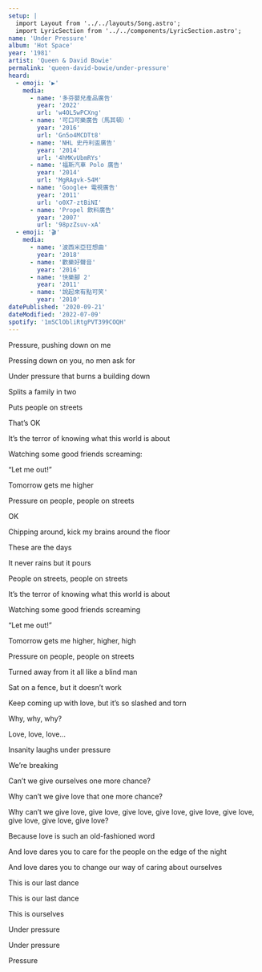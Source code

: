 ```yaml
---
setup: |
  import Layout from '../../layouts/Song.astro';
  import LyricSection from '../../components/LyricSection.astro';
name: 'Under Pressure'
album: 'Hot Space'
year: '1981'
artist: 'Queen & David Bowie'
permalink: 'queen-david-bowie/under-pressure'
heard:
  - emoji: '▶️'
    media:
      - name: '多芬嬰兒產品廣告'
        year: '2022'
        url: 'w4OL5wPCXng'
      - name: '可口可樂廣告（馬其頓）'
        year: '2016'
        url: 'Gn5o4MCDTt8'
      - name: 'NHL 史丹利盃廣告'
        year: '2014'
        url: '4hMKvUbmRYs'
      - name: '福斯汽車 Polo 廣告'
        year: '2014'
        url: 'MgRAgvk-54M'
      - name: 'Google+ 電視廣告'
        year: '2011'
        url: 'o0X7-ztBiNI'
      - name: 'Propel 飲料廣告'
        year: '2007'
        url: '98pzZsuv-xA'
  - emoji: '🎬'
    media:
      - name: '波西米亞狂想曲'
        year: '2018'
      - name: '歡樂好聲音'
        year: '2016'
      - name: '快樂腳 2'
        year: '2011'
      - name: '說起來有點可笑'
        year: '2010'
datePublished: '2020-09-21'
dateModified: '2022-07-09'
spotify: '1mSClObliRtgPVT399COQH'
---
```


<LyricSection>

Pressure, pushing down on me

Pressing down on you, no men ask for

Under pressure that burns a building down

Splits a family in two

Puts people on streets

That&rsquo;s OK

</LyricSection>

<LyricSection>

It&rsquo;s the terror of knowing what this world is about

Watching some good friends screaming:

&ldquo;Let me out!&rdquo;

</LyricSection>

<LyricSection>

Tomorrow gets me higher

Pressure on people, people on streets

OK

</LyricSection>

<LyricSection>

Chipping around, kick my brains around the floor

These are the days

It never rains but it pours

People on streets, people on streets

</LyricSection>

<LyricSection>

It&rsquo;s the terror of knowing what this world is about

Watching some good friends screaming

&ldquo;Let me out!&rdquo;

</LyricSection>

<LyricSection>

Tomorrow gets me higher, higher, high

Pressure on people, people on streets

</LyricSection>

<LyricSection>

Turned away from it all like a blind man

Sat on a fence, but it doesn&rsquo;t work

Keep coming up with love, but it&rsquo;s so slashed and torn

</LyricSection>

<LyricSection>

Why, why, why?

Love, love, love...

</LyricSection>

<LyricSection>

Insanity laughs under pressure

We&rsquo;re breaking

Can&rsquo;t we give ourselves one more chance?

Why can&rsquo;t we give love that one more chance?

Why can&rsquo;t we give love, give love, give love, give love, give love, give love, give love, give love, give love?

</LyricSection>

<LyricSection>

Because love is such an old-fashioned word

And love dares you to care for the people on the edge of the night

And love dares you to change our way of caring about ourselves

This is our last dance

This is our last dance

This is ourselves

</LyricSection>

<LyricSection>

Under pressure

Under pressure

Pressure

</LyricSection>
